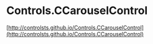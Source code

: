 # Controls.CCarouselControl

[http://controlsts.github.io/Controls.CCarouselControl](http://controlsts.github.io/Controls.CCarouselControl)
